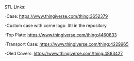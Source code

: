 STL Links:

-Case:
    https://www.thingiverse.com/thing:3652379

-Custom case with corne logo:
    Stl in the repository   

-Top Plate:
    https://www.thingiverse.com/thing:4460833

-Transport Case:
    https://www.thingiverse.com/thing:4229965

-Oled Covers:
    https://www.thingiverse.com/thing:4883427